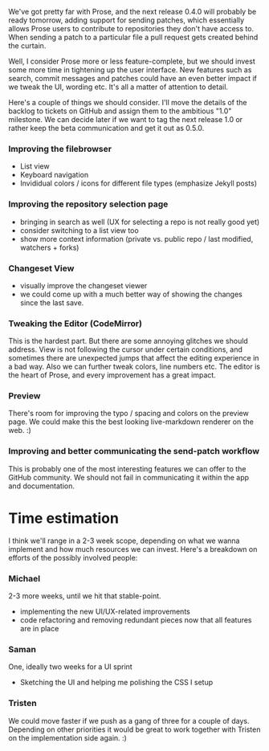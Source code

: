 We've got pretty far with Prose, and the next release 0.4.0 will probably be ready tomorrow, adding support for sending patches, which essentially allows Prose users to contribute to repositories they don't have access to. When sending a patch to a particular file a pull request gets created behind the curtain.

Well, I consider Prose more or less feature-complete, but we should invest some more time in tightening up the user interface. New features such as search, commit messages and patches could have an even better impact if we tweak the UI, wording etc. It's all a matter of attention to detail.

Here's a couple of things we should consider. I'll move the details of the backlog to tickets on GitHub and assign them to the ambitious "1.0" milestone. We can decide later if we want to tag the next release 1.0 or rather keep the beta communication and get it out as 0.5.0.

### Improving the filebrowser

- List view
- Keyboard navigation
- Invididual colors / icons for different file types (emphasize Jekyll posts)

### Improving the repository selection page

- bringing in search as well (UX for selecting a repo is not really good yet)
- consider switching to a list view too
- show more context information (private vs. public repo / last modified, watchers + forks)

### Changeset View

- visually improve the changeset viewer
- we could come up with a much better way of showing the changes since the last save.

### Tweaking the Editor (CodeMirror)

This is the hardest part. But there are some annoying glitches we should address. View is not following the cursor under certain conditions, and sometimes there are unexpected jumps that affect the editing experience in a bad way. Also we can further tweak colors, line numbers etc. The editor is the heart of Prose, and every improvement has a great impact.

### Preview

There's room for improving the typo / spacing and colors on the preview page. We could make this the best looking live-markdown renderer on the web. :)

### Improving and better communicating the send-patch workflow

This is probably one of the most interesting features we can offer to the GitHub community. We should not fail in communicating it within the app and documentation.


# Time estimation

I think we'll range in a 2-3 week scope, depending on what we wanna implement and how much resources we can invest. Here's a breakdown on efforts of the possibly involved people:

### Michael 

2-3 more weeks, until we hit that stable-point.

- implementing the new UI/UX-related improvements
- code refactoring and removing redundant pieces now that all features are in place

### Saman

One, ideally two weeks for a UI sprint

- Sketching the UI and helping me polishing the CSS I setup

### Tristen

We could move faster if we push as a gang of three for a couple of days. Depending on other priorities it would be great to work together with Tristen on the implementation side again. :)